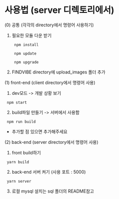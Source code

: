 # 사용법 (server 디렉토리에서)

(0) 공통 (각각의 directory에서 명령어 사용하기)

1. 필요한 모듈 다운 받기
   <pre><code> npm install </code></pre>
   <pre><code> npm update </code></pre>
   <pre><code> npm upgrade </code></pre>
2. FINDVIBE directory에 upload_images 폴더 추가

(1) front-end (client directory에서 명령어 사용)

1. dev모드 -> 개발 상황 보기
<pre><code> npm start </code></pre>

2. build파일 만들기 -> 서버에서 사용함
<pre><code> npm run build </code></pre>

- 추가할 점 있으면 추가해주세요

(2) back-end (server directory에서 명령어 사용)

1. front build하기
<pre><code> yarn build </code></pre>

2. back-end 서버 켜기 (사용 포트 : 5000)
<pre><code> yarn server </code></pre>

3. 로컬 mysql 설치는 sql 폴더의 README참고
